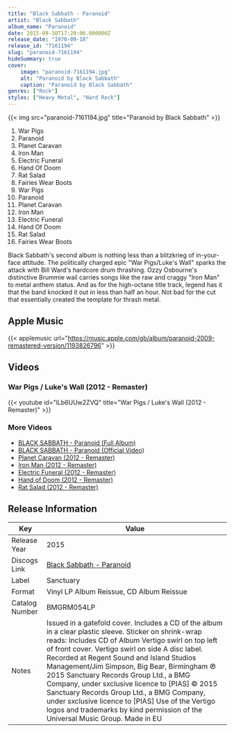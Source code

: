 ```yaml
---
title: "Black Sabbath - Paranoid"
artist: "Black Sabbath"
album_name: "Paranoid"
date: 2015-09-30T17:20:06.000000Z
release_date: "1970-09-18"
release_id: "7161194"
slug: "paranoid-7161194"
hideSummary: true
cover:
    image: "paranoid-7161194.jpg"
    alt: "Paranoid by Black Sabbath"
    caption: "Paranoid by Black Sabbath"
genres: ["Rock"]
styles: ["Heavy Metal", "Hard Rock"]
---
```


{{< img src="paranoid-7161194.jpg" title="Paranoid by Black Sabbath" >}}

<!-- section break -->

1. War Pigs
2. Paranoid
3. Planet Caravan
4. Iron Man
5. Electric Funeral
6. Hand Of Doom
7. Rat Salad
8. Fairies Wear Boots
9. War Pigs
10. Paranoid
11. Planet Caravan
12. Iron Man
13. Electric Funeral
14. Hand Of Doom
15. Rat Salad
16. Fairies Wear Boots

<!-- section break -->


Black Sabbath's second album is nothing less than a blitzkrieg of in-your-face attitude. The politically charged epic "War Pigs/Luke's Wall" sparks the attack with Bill Ward's hardcore drum thrashing. Ozzy Osbourne's distinctive Brummie wail carries songs like the raw and craggy "Iron Man" to metal anthem status. And as for the high-octane title track, legend has it that the band knocked it out in less than half an hour. Not bad for the cut that essentially created the template for thrash metal.



## Apple Music
{{< applemusic url="https://music.apple.com/gb/album/paranoid-2009-remastered-version/1193826796" >}}





## Videos
### War Pigs / Luke's Wall (2012 - Remaster)
{{< youtube id="lLb6UUw2ZVQ" title="War Pigs / Luke's Wall (2012 - Remaster)" >}}<br>

### More Videos

- [BLACK SABBATH - Paranoid (Full Album)](https://www.youtube.com/watch?v=fWvKvOViM3g)
- [BLACK SABBATH - Paranoid (Official Video)](https://www.youtube.com/watch?v=0qanF-91aJo)
- [Planet Caravan (2012 - Remaster)](https://www.youtube.com/watch?v=NhyGGLic1QM)
- [Iron Man (2012 - Remaster)](https://www.youtube.com/watch?v=b3-QqGVt-tM)
- [Electric Funeral (2012 - Remaster)](https://www.youtube.com/watch?v=ZyEUk1ZJLn4)
- [Hand of Doom (2012 - Remaster)](https://www.youtube.com/watch?v=o6HmfTdwYZg)
- [Rat Salad (2012 - Remaster)](https://www.youtube.com/watch?v=RLlU-5GqLvo)


## Release Information
|  Key           | Value                                                |
| ---------------| ---------------------------------------------------- |
| Release Year   | 2015                                   |
| Discogs Link   | [Black Sabbath - Paranoid](https://www.discogs.com/release/7161194-Black-Sabbath-Paranoid) |
| Label          | Sanctuary |
| Format         | Vinyl LP Album Reissue, CD Album Reissue |
| Catalog Number | BMGRM054LP |
| Notes | Issued in a gatefold cover. Includes a CD of the album in a clear plastic sleeve.  Sticker on shrink-wrap reads: Includes CD of Album    Vertigo swirl on top left of front cover.  Vertigo swirl on side A disc label.    Recorded at Regent Sound and Island Studios  Management/Jim Simpson, Big Bear, Birmingham    ℗ 2015 Sanctuary Records Group Ltd., a BMG Company, under sxclusive licence to [PIAS]  © 2015 Sanctuary Records Group Ltd., a BMG Company, under sxclusive licence to [PIAS]  Use of the Vertigo logos and trademarks by kind permission of the Universal Music Group.  Made in EU     |